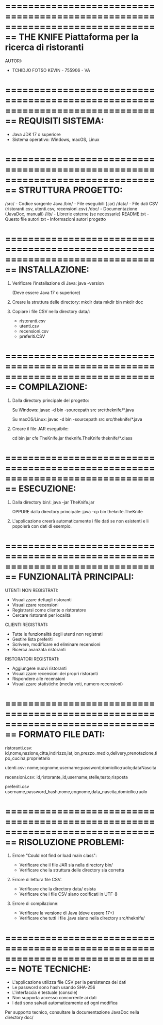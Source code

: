 ================================================================================
                                THE KNIFE
                    Piattaforma per la ricerca di ristoranti
================================================================================

AUTORI:
- TCHIDJO FOTSO KEVIN - 755906 - VA

================================================================================
REQUISITI SISTEMA:
================================================================================
- Java JDK 17 o superiore
- Sistema operativo: Windows, macOS, Linux

================================================================================
STRUTTURA PROGETTO:
================================================================================
/src/           - Codice sorgente Java
/bin/           - File eseguibili (.jar)
/data/          - File dati CSV (ristoranti.csv, utenti.csv, recensioni.csv)
/doc/           - Documentazione (JavaDoc, manuali)
/lib/           - Librerie esterne (se necessarie)
README.txt      - Questo file
autori.txt      - Informazioni autori progetto

================================================================================
INSTALLAZIONE:
================================================================================

1. Verificare l'installazione di Java:
   java -version
   
   (Deve essere Java 17 o superiore)

2. Creare la struttura delle directory:
   mkdir data
   mkdir bin
   mkdir doc

3. Copiare i file CSV nella directory data/:
   - ristoranti.csv
   - utenti.csv  
   - recensioni.csv
   - preferiti.CSV

================================================================================
COMPILAZIONE:
================================================================================

1. Dalla directory principale del progetto:
   
   Su Windows:
   javac -d bin -sourcepath src src/theknife/*.java

   Su macOS/Linux:
   javac -d bin -sourcepath src src/theknife/*.java

2. Creare il file JAR eseguibile:
   
   cd bin
   jar cfe TheKnife.jar theknife.TheKnife theknife/*.class

================================================================================
ESECUZIONE:
================================================================================

1. Dalla directory bin/:
   java -jar TheKnife.jar

   OPPURE dalla directory principale:
   java -cp bin theknife.TheKnife

2. L'applicazione creerà automaticamente i file dati se non esistenti
   e li popolerà con dati di esempio.

================================================================================
FUNZIONALITÀ PRINCIPALI:
================================================================================

UTENTI NON REGISTRATI:
- Visualizzare dettagli ristoranti
- Visualizzare recensioni
- Registrarsi come cliente o ristoratore
- Cercare ristoranti per località

CLIENTI REGISTRATI:
- Tutte le funzionalità degli utenti non registrati
- Gestire lista preferiti
- Scrivere, modificare ed eliminare recensioni
- Ricerca avanzata ristoranti

RISTORATORI REGISTRATI:
- Aggiungere nuovi ristoranti
- Visualizzare recensioni dei propri ristoranti
- Rispondere alle recensioni
- Visualizzare statistiche (media voti, numero recensioni)


================================================================================
FORMATO FILE DATI:
================================================================================

ristoranti.csv:
id,nome,nazione,citta,indirizzo,lat,lon,prezzo_medio,delivery,prenotazione,tipo_cucina,proprietario

utenti.csv:
nome;cognome;username;password;domicilio;ruolo;dataNascita

recensioni.csv:
id,ristorante_id,username,stelle,testo,risposta

preferiti.csv
username,password_hash,nome,cognome,data_nascita,domicilio,ruolo

================================================================================
RISOLUZIONE PROBLEMI:
================================================================================

1. Errore "Could not find or load main class":
   - Verificare che il file JAR sia nella directory bin/
   - Verificare che la struttura delle directory sia corretta

2. Errore di lettura file CSV:
   - Verificare che la directory data/ esista
   - Verificare che i file CSV siano codificati in UTF-8

3. Errore di compilazione:
   - Verificare la versione di Java (deve essere 17+)
   - Verificare che tutti i file .java siano nella directory src/theknife/

================================================================================
NOTE TECNICHE:
================================================================================

- L'applicazione utilizza file CSV per la persistenza dei dati
- Le password sono hash usando SHA-256
- L'interfaccia è testuale (console)
- Non supporta accesso concorrente ai dati
- I dati sono salvati automaticamente ad ogni modifica

Per supporto tecnico, consultare la documentazione JavaDoc nella directory doc/
